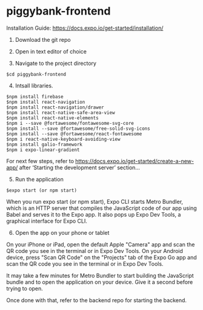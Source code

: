 # piggybank-frontend
Installation Guide: https://docs.expo.io/get-started/installation/

1. Download the git repo

2. Open in text editor of choice 

3. Navigate to the project directory

```
$cd piggybank-frontend
```
4. Intsall libraries.
 
```
$npm install firebase
$npm install react-navigation
$npm install react-navigation/drawer
$npm install react-native-safe-area-view
$npm install react-native-elements
$npm i --save @fortawesome/fontawesome-svg-core
$npm install --save @fortawesome/free-solid-svg-icons
$npm install --save @fortawesome/react-fontawesome
$npm i react-native-keyboard-avoiding-view
$npm install galio-framework
$npm i expo-linear-gradient
```

For next few steps, refer to https://docs.expo.io/get-started/create-a-new-app/ after ‘Starting the development server’ section…

5. Run the application 

```
$expo start (or npm start)
```

When you run expo start (or npm start), Expo CLI starts Metro Bundler, which is an HTTP server that compiles the JavaScript code of our app using Babel and serves it to the Expo app. It also pops up Expo Dev Tools, a graphical interface for Expo CLI. 

6. Open the app on your phone or tablet

On your iPhone or iPad, open the default Apple "Camera" app and scan the QR code you see in the terminal or in Expo Dev Tools.
On your Android device, press "Scan QR Code" on the "Projects" tab of the Expo Go app and scan the QR code you see in the terminal or in Expo Dev Tools.

It may take a few minutes for Metro Bundler to start building the JavaScript bundle and to open the application on your device. Give it a second before trying to open.

Once done with that, refer to the backend repo for starting the backend.

